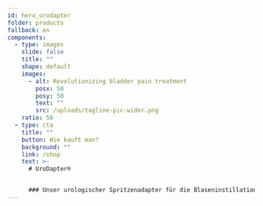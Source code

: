 ```yaml
---
id: hero_urodapter
folder: products
fallback: en
components:
  - type: images
    slide: false
    title: ""
    shape: default
    images:
      - alt: Revolutionizing bladder pain treatment
        posx: 50
        posy: 50
        text: ""
        src: /uploads/tagline-pic-wider.png
    ratio: 50
  - type: cta
    title: ""
    button: Wie kauft man?
    background: ""
    link: /shop
    text: >-
      # UroDapter®


      ### Unser urologischer Spritzenadapter für die Blaseninstillation. Er ersetzt den Katheter vollständig und ermöglicht eine schmerz- und komplikationslose Blaseninstillation.
---
```

